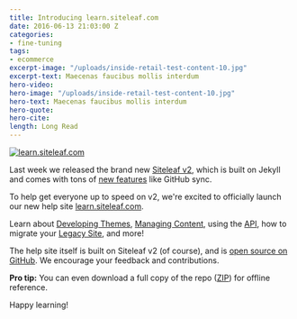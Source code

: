 ```yaml
---
title: Introducing learn.siteleaf.com
date: 2016-06-13 21:03:00 Z
categories:
- fine-tuning
tags:
- ecommerce
excerpt-image: "/uploads/inside-retail-test-content-10.jpg"
excerpt-text: Maecenas faucibus mollis interdum
hero-video: 
hero-image: "/uploads/inside-retail-test-content-10.jpg"
hero-text: Maecenas faucibus mollis interdum
hero-quote: 
hero-cite: 
length: Long Read
---
```


[![learn.siteleaf.com](/uploads/badges.svg)](http://learn.siteleaf.com)

Last week we released the brand new [Siteleaf v2](/blog/v2), which is built on Jekyll and comes with tons of [new features](/features) like GitHub sync.

To help get everyone up to speed on v2, we're excited to officially launch our new help site [learn.siteleaf.com](http://learn.siteleaf.com).

Learn about [Developing Themes](http://learn.siteleaf.com/themes/), [Managing Content](http://learn.siteleaf.com/content/), using the [API](http://learn.siteleaf.com/api/), how to migrate your [Legacy Site](http://learn.siteleaf.com/v1/), and more!

The help site itself is built on Siteleaf v2 (of course), and is [open source on GitHub](https://github.com/siteleaf/learn.siteleaf.com). We encourage your feedback and contributions.

**Pro tip:** You can even download a full copy of the repo ([ZIP](https://github.com/siteleaf/learn.siteleaf.com/archive/master.zip)) for offline reference.

Happy learning!